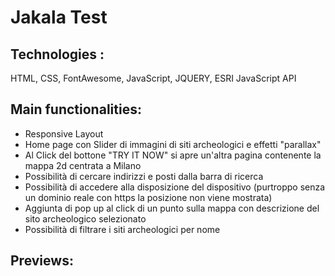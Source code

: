 # Jakala Test
## Technologies :
HTML, CSS, FontAwesome, JavaScript, JQUERY, ESRI JavaScript API

## Main functionalities:
- Responsive Layout
- Home page con Slider di immagini di siti archeologici e effetti "parallax" 
- Al Click del bottone "TRY IT NOW" si apre un'altra pagina contenente la mappa 2d centrata a Milano
- Possibilità di cercare indirizzi e posti dalla barra di ricerca
- Possibilità di accedere alla disposizione del dispositivo (purtroppo senza un dominio reale con https la posizione non viene mostrata)
- Aggiunta di pop up al click di un punto sulla mappa con descrizione del sito archeologico selezionato
- Possibilità di filtrare i siti archeologici per nome 

## Previews:
